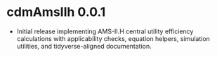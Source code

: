 # cdmAmsIIh 0.0.1

* Initial release implementing AMS-II.H central utility efficiency calculations with applicability checks, equation helpers, simulation utilities, and tidyverse-aligned documentation.
